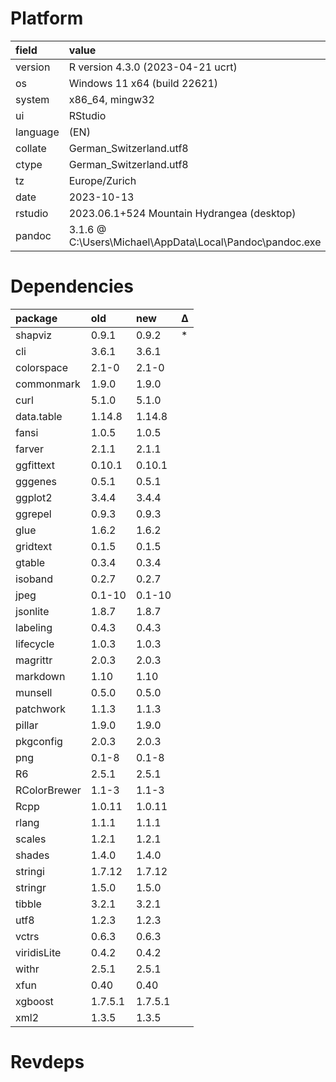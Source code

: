 # Platform

|field    |value                                                    |
|:--------|:--------------------------------------------------------|
|version  |R version 4.3.0 (2023-04-21 ucrt)                        |
|os       |Windows 11 x64 (build 22621)                             |
|system   |x86_64, mingw32                                          |
|ui       |RStudio                                                  |
|language |(EN)                                                     |
|collate  |German_Switzerland.utf8                                  |
|ctype    |German_Switzerland.utf8                                  |
|tz       |Europe/Zurich                                            |
|date     |2023-10-13                                               |
|rstudio  |2023.06.1+524 Mountain Hydrangea (desktop)               |
|pandoc   |3.1.6 @ C:\Users\Michael\AppData\Local\Pandoc\pandoc.exe |

# Dependencies

|package      |old     |new     |Δ  |
|:------------|:-------|:-------|:--|
|shapviz      |0.9.1   |0.9.2   |*  |
|cli          |3.6.1   |3.6.1   |   |
|colorspace   |2.1-0   |2.1-0   |   |
|commonmark   |1.9.0   |1.9.0   |   |
|curl         |5.1.0   |5.1.0   |   |
|data.table   |1.14.8  |1.14.8  |   |
|fansi        |1.0.5   |1.0.5   |   |
|farver       |2.1.1   |2.1.1   |   |
|ggfittext    |0.10.1  |0.10.1  |   |
|gggenes      |0.5.1   |0.5.1   |   |
|ggplot2      |3.4.4   |3.4.4   |   |
|ggrepel      |0.9.3   |0.9.3   |   |
|glue         |1.6.2   |1.6.2   |   |
|gridtext     |0.1.5   |0.1.5   |   |
|gtable       |0.3.4   |0.3.4   |   |
|isoband      |0.2.7   |0.2.7   |   |
|jpeg         |0.1-10  |0.1-10  |   |
|jsonlite     |1.8.7   |1.8.7   |   |
|labeling     |0.4.3   |0.4.3   |   |
|lifecycle    |1.0.3   |1.0.3   |   |
|magrittr     |2.0.3   |2.0.3   |   |
|markdown     |1.10    |1.10    |   |
|munsell      |0.5.0   |0.5.0   |   |
|patchwork    |1.1.3   |1.1.3   |   |
|pillar       |1.9.0   |1.9.0   |   |
|pkgconfig    |2.0.3   |2.0.3   |   |
|png          |0.1-8   |0.1-8   |   |
|R6           |2.5.1   |2.5.1   |   |
|RColorBrewer |1.1-3   |1.1-3   |   |
|Rcpp         |1.0.11  |1.0.11  |   |
|rlang        |1.1.1   |1.1.1   |   |
|scales       |1.2.1   |1.2.1   |   |
|shades       |1.4.0   |1.4.0   |   |
|stringi      |1.7.12  |1.7.12  |   |
|stringr      |1.5.0   |1.5.0   |   |
|tibble       |3.2.1   |3.2.1   |   |
|utf8         |1.2.3   |1.2.3   |   |
|vctrs        |0.6.3   |0.6.3   |   |
|viridisLite  |0.4.2   |0.4.2   |   |
|withr        |2.5.1   |2.5.1   |   |
|xfun         |0.40    |0.40    |   |
|xgboost      |1.7.5.1 |1.7.5.1 |   |
|xml2         |1.3.5   |1.3.5   |   |

# Revdeps

